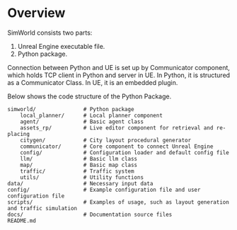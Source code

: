 # Overview

SimWorld consists two parts:

1. Unreal Engine executable file.
2. Python package.

Connection between Python and UE is set up by Communicator component, which holds TCP client in Python and server in UE. In Python, it is structured as a Communicator Class. In UE, it is an embedded plugin.

Below shows the code structure of the Python Package.
```text
simworld/               # Python package
    local_planner/      # Local planner component
    agent/              # Basic agent class
    assets_rp/          # Live editor component for retrieval and re-placing
    citygen/            # City layout procedural generator
    communicator/       # Core component to connect Unreal Engine
    config/             # Configuration loader and default config file
    llm/                # Basic llm class
    map/                # Basic map class
    traffic/            # Traffic system
    utils/              # Utility functions
data/                   # Necessary input data
config/                 # Example configuration file and user configuration file
scripts/                # Examples of usage, such as layout generation and traffic simulation
docs/                   # Documentation source files
README.md
```